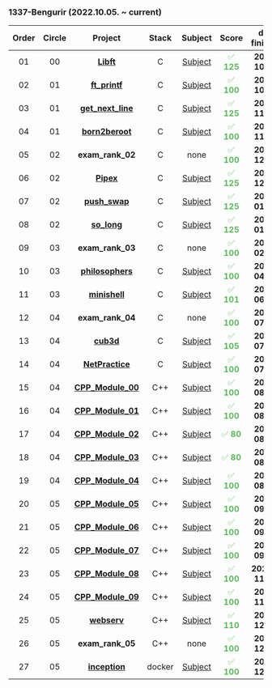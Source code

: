 ### 1337-Bengurir (2022.10.05. ~ current)


 |Order|Circle|Project|Stack|Subject|Score|date finished| End level | days earned | Project Xp |
 |:---:|:---:|:---:|:---:|:---:|:---:| :---:| :---:| :---:| :---:|
 |01|00|[**Libft**](https://github.com/ve-no/libft/)|C|[Subject](https://github.com/ve-no/1337_cursus/blob/main/CIRCLE_0/en.sub.libft.pdf)| <font color="#5cb85c">✅ **125** | **2022-10-24** | **1.05** | <font color="#5cb85c"> + **64.87** | 462
 |02|01|[**ft_printf**](https://github.com/ve-no/ft_printf/)|C|[Subject](https://github.com/ve-no/1337_cursus/blob/main/CIRCLE_1/en.sub.ft_printf.pdf)| <font color="#5cb85c">✅ **100** | **2022-10-29** | **1.44** | <font color="#5cb85c"> + **33.67** | 882
|03|01|[**get_next_line**](https:///github.com/ve-no/get_next_line/)|C|[Subject](https://github.com/ve-no/1337_cursus/blob/main/CIRCLE_1/en.sub.get_next_line.pdf)| <font color="#5cb85c">✅ **125** | **2022-11-03** | **1.94** | <font color="#5cb85c"> + **28.34** | 882
|04|01|[**born2beroot**](https://github.com/ve-no/born2beroot/)|C|[Subject](https://github.com/ve-no/1337_cursus/blob/main/CIRCLE_1/en.sub.born2beroot.pdf)| <font color="#5cb85c">✅ **100** | **2022-11-14** | **2.15** | <font color="#5cb85c"> + **13.24** | 577
|05|02|**exam_rank_02** |C|none | <font color="#5cb85c">✅ **100** | **2022-12-07** | **2.15** | <font color="#5cb85c"> **-** | -
|06|02|[**Pipex**](https://github.com/ve-no/pipex/)|C|[Subject](https://github.com/ve-no/1337_cursus/blob/main/CIRCLE_2/en.sub.pipex.pdf)| <font color="#5cb85c">✅ **125** | **2022-12-12** | **2.60** | <font color="#5cb85c"> + **25.31** | 1142
|07|02|[**push_swap**](https://github.com/ve-no/push_swap/)|C|[Subject](https://github.com/ve-no/1337_cursus/blob/main/CIRCLE_2/en.sub.push_swap.pdf)| <font color="#5cb85c">✅ **125** | **2023-01-04** | **3.17** | <font color="#5cb85c"> + **33.15** | 1855
|08|02|[**so_long**](https://github.com/ve-no/so_long/)|C|[Subject](https://github.com/ve-no/1337_cursus/blob/main/CIRCLE_2/en.sub.so_long.pdf)| <font color="#5cb85c">✅ **125** | **2023-01-18** | **3.39** | <font color="#5cb85c"> + **15.36** | 1000
|09|03|**exam_rank_03** |C|none | <font color="#5cb85c">✅ **100** | **2023-02-01** | **3.39** | <font color="#5cb85c"> **-** | -
|10|03|[**philosophers**](https://github.com/ve-no/philosophers/)|C|[Subject](https://github.com/ve-no/1337_cursus/blob/main/CIRCLE_3/en.sub.philosophers.pdf)| <font color="#5cb85c">✅ **100** | **2023-04-05** | **3.96** | <font color="#5cb85c"> + **35.81** | 3360
|11|03|[**minishell**](https://github.com/ve-no/minishell/)|C|[Subject](https://gtihub.com/ve-no/1337_cursus/blob/main/CIRCLE_3/en.sub.minishell.pdf)| <font color="#5cb85c">✅ **101** | **2023-06-24** | **4.14** | <font color="#5cb85c"> + **26** | 2814
|12|04|**exam_rank_04** |C|none | <font color="#5cb85c">✅ **100** | **2023-07-17** | **0** | <font color="#5cb85c"> **-** | -
|13|04|[**cub3d**](https://github.com/ve-no/cub3d/)|C|[Subject](https://github.com/veno/1337_cursus/blob/main/CIRCLE_4/en.sub.cub3d.pdf)| <font color="#5cb85c">✅ **105** | **2023-07-27** | **4.49** | <font color="#5cb85c"> + **47.27** | 5775
|14|04|[**NetPractice**](https://github.com/ve-no/NetPractice/)|C|[Subject](https://github.com/ve-no/1337_cursus/blob/main/CIRCLE_4/en.sub.NetPractice.pdf)| <font color="#5cb85c">✅ **100** | **2023-07-28** | **4.67** | <font color="#5cb85c"> + **21.55** | 3160
|15|04|[**CPP_Module_00**](https://github.com/ve-no/CPP_MODULES/tree/main/MODULE_0/)|C++|[Subject](https://github.com/ve-no/1337_cursus/blob/main/CIRCLE_4/en.sub.CPP_Module_00.pdf)| <font color="#5cb85c">✅ **100** | **2023-08-06** | **4.67** | <font color="#5cb85c"> **-** | -
|16|04|[**CPP_Module_01**](https://github.com/ve-no/CPP_MODULES/tree/main/MODULE_1/)|C++|[Subject](https://github.com/ve-no/1337_cursus/blob/main/CIRCLE_4/en.sub.CPP_Module_01.pdf)| <font color="#5cb85c">✅ **100** | **2023-08-12** | **4.67** | <font color="#5cb85c"> **-** | -
|17|04|[**CPP_Module_02**](https://github.com/ve-no/CPP_MODULES/tree/main/MODULE_2/)|C++|[Subject](https://github.com/ve-no/1337_cursus/blob/main/CIRCLE_4/en.sub.CPP_Module_02.pdf)| <font color="#5cb85c">✅ **80** | **2023-08-16** | **4.67** | <font color="#5cb85c"> **-** | -
|18|04|[**CPP_Module_03**](https://github.com/ve-no/CPP_MODULES/tree/main/MODULE_3/)|C++|[Subject](https://github.com/ve-no/1337_cursus/blob/main/CIRCLE_4/en.sub.CPP_Module_03.pdf)| <font color="#5cb85c">✅ **80** | **2023-08-18** | **4.67** | <font color="#5cb85c"> **-** | -
|19|04|[**CPP_Module_04**](https://github.com/ve-no/CPP_MODULES/tree/main/MODULE_4/)|C++|[Subject](https://github.com/ve-no/1337_cursus/blob/main/CIRCLE_4/en.sub.CPP_Module_04.pdf)| <font color="#5cb85c">✅ **100** | **2023-08-23** | **5.23** | <font color="#5cb85c"> + **57.47** | 9660
|20|05|[**CPP_Module_05**](https://github.com/ve-no/CPP_MODULES/tree/main/MODULE_5/)|C++|[Subject](https://github.com/ve-no/1337_cursus/blob/main/CIRCLE_5/en.sub.CPP_Module_05.pdf)| <font color="#5cb85c">✅ **100** | **2023-09-03** | **5.23** | <font color="#5cb85c"> **-** | -
|21|05|[**CPP_Module_06**](https://github.com/ve-no/CPP_MODULES/tree/main/MODULE_6/)|C++|[Subject](https://github.com/ve-no/1337_cursus/blob/main/CIRCLE_5/en.sub.CPP_Module_06.pdf)| <font color="#5cb85c">✅ **100** | **2023-09-07** | **5.23** | <font color="#5cb85c"> **-** | -
|22|05|[**CPP_Module_07**](https://github.com/ve-no/CPP_MODULES/tree/main/MODULE_7/)|C++|[Subject](https://github.com/ve-no/1337_cursus/blob/main/CIRCLE_5/en.sub.CPP_Module_07.pdf)| <font color="#5cb85c">✅ **100** | **2023-09-08** | **5.23** | <font color="#5cb85c"> **-** | -
|23|05|[**CPP_Module_08**](https://github.com/ve-no/CPP_MODULES/tree/main/MODULE_8/)|C++|[Subject](https://github.com/ve-no/1337_cursus/blob/main/CIRCLE_5/en.sub.CPP_Module_08.pdf)| <font color="#5cb85c">✅ **100** | **20223-11-13** | **5.23** | <font color="#5cb85c"> **-** | -
|24|05|[**CPP_Module_09**](https://github.com/ve-no/CPP_MODULES/tree/main/MODULE_9/)|C++|[Subject](https://github.com/ve-no/1337_cursus/blob/main/CIRCLE_5/en.sub.CPP_Module_09.pdf)| <font color="#5cb85c">✅ **100** | **2023-11-26** | **5.83** | <font color="#5cb85c"> + **50.64** | 10042
|25|05|[**webserv**](https://github.com/ve-no/webserv/)|C++|[Subject](https://github.com/ve-no/1337_cursus/blob/main/CIRCLE_5/en.sub.webserv.pdf)| <font color="#5cb85c">✅ **110** | **2023-12-03** | **7.32** | <font color="#5cb85c"> + **98.54** | 21630
|26|05|**exam_rank_05** |C++|none | <font color="#5cb85c">✅ **100** | **2023-12-13** | **5.23** | <font color="#5cb85c"> **-** | -
|27|05|[**inception**](https://github.com/ve-no/inception/)|docker|[Subject](https://github.com/ve-no/1337_cursus/blob/main/CIRCLE_5/en.sub.inception.pdf)| <font color="#5cb85c">✅ **100** | **2023-12-31** | **8.24** | <font color="#5cb85c"> + **35.70** | 10042

